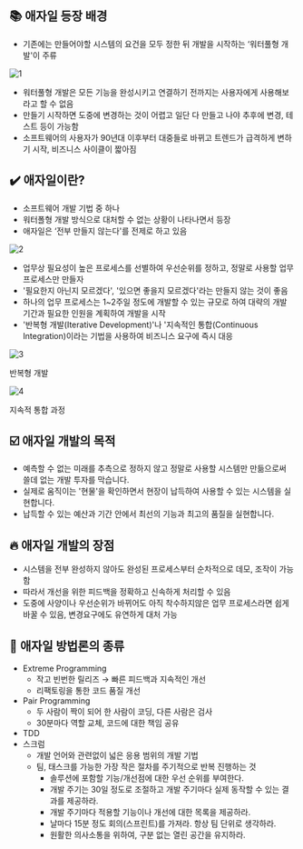 ## 📚 애자일 등장 배경

- 기존에는 만들어야할 시스템의 요건을 모두 정한 뒤 개발을 시작하는 ‘워터풀형 개발'이 주류

![1](https://user-images.githubusercontent.com/22907483/157654320-bb20a725-56c2-44d9-80ea-d9a19fb58c14.png)

- 워터풀형 개발은 모든 기능을 완성시키고 연결하기 전까지는 사용자에게 사용해보라고 할 수 없음
- 만들기 시작하면 도중에 변경하는 것이 어렵고 일단 다 만들고 나야 추후에 변경, 테스트 등이 가능함
- 소프트웨어의 사용자가 90년대 이후부터 대중들로 바뀌고 트렌드가 급격하게 변하기 시작, 비즈니스 사이클이 짧아짐

## ✔️ 애자일이란?

- 소프트웨어 개발 기법 중 하나
- 워터폴형 개발 방식으로 대처할 수 없는 상황이 나타나면서 등장
- 애자일은 ‘전부 만들지 않는다'를 전제로 하고 있음

![2](https://user-images.githubusercontent.com/22907483/157654336-5bb93297-576f-4991-a702-3adb4aa7ae3e.png)

- 업무상 필요성이 높은 프로세스를 선별하여 우선순위를 정하고, 정말로 사용할 업무 프로세스만 만들자
- '필요한지 아닌지 모르겠다', '있으면 좋을지 모르겠다'라는 만들지 않는 것이 좋음
- 하나의 업무 프로세스는 1~2주일 정도에 개발할 수 있는 규모로 하여 대략의 개발 기간과 필요한 인원을 계획하여 개발을 시작
- '반복형 개발(Iterative Development)'나 '지속적인 통합(Continuous Integration)이라는 기법을 사용하여 비즈니스 요구에 즉시 대응

![3](https://user-images.githubusercontent.com/22907483/157654348-efe7a8b8-979a-4f78-a126-30832ac730db.png)

반복형 개발

![4](https://user-images.githubusercontent.com/22907483/157654358-e55804ce-bd07-4d87-80bc-ea309dd38349.png)

지속적 통합 과정

## ☑️ 애자일 개발의 목적

- 예측할 수 없는 미래를 추측으로 정하지 않고 정말로 사용할 시스템만 만듦으로써 쓸데 없는 개발 투자를 막습니다.
- 실제로 움직이는 '현물'을 확인하면서 현장이 납득하여 사용할 수 있는 시스템을 실현합니다.
- 납득할 수 있는 예산과 기간 안에서 최선의 기능과 최고의 품질을 실현합니다.

## 🔥 애자일 개발의 장점

- 시스템을 전부 완성하지 않아도 완성된 프로세스부터 순차적으로 데모, 조작이 가능함
- 따라서 개선을 위한 피드백을 정확하고 신속하게 처리할 수 있음
- 도중에 사양이나 우선순위가 바뀌어도 아직 착수하지않은 업무 프로세스라면 쉽게 바꿀 수 있음, 변경요구에도 유연하게 대처 가능

## 📂 애자일 방법론의 종류

- Extreme Programming
    - 작고 빈번한 릴리즈 → 빠른 피드백과 지속적인 개선
    - 리팩토링을 통한 코드 품질 개선
- Pair Programming
    - 두 사람이 짝이 되어 한 사람이 코딩, 다른 사람은 검사
    - 30분마다 역할 교체, 코드에 대한 책임 공유
- TDD
- 스크럼
    - 개발 언어와 관련없이 넓은 응용 범위의 개발 기법
    - 팀, 태스크를 가능한 가장 작은 절차를 주기적으로 반복 진행하는 것
        - 솔루션에 포함할 기능/개선점에 대한 우선 순위를 부여한다.
        - 개발 주기는 30일 정도로 조절하고 개발 주기마다 실제 동작할 수 있는 결과를 제공하라.
        - 개발 주기마다 적용할 기능이나 개선에 대한 목록을 제공하라.
        - 날마다 15분 정도 회의(스프린트)를 가져라. 항상 팀 단위로 생각하라.
        - 원활한 의사소통을 위하여, 구분 없는 열린 공간을 유지하라.

